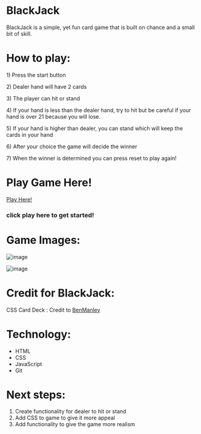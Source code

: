 # BlackJack
BlackJack is a simple, yet fun card game that is built on chance and a small bit of skill.

# How to play: 
<p> 1) Press the start button </p>
<p> 2) Dealer hand will have 2 cards </p>
<p> 3) The player can hit or stand </p>
<p> 4) If your hand is less than the dealer hand, try to hit but be careful if your hand is over 21 because you will lose. </p>
<p> 5) If your hand is higher than dealer, you can stand which will keep the cards in your hand </p>
<p> 6) After your choice the game will decide the winner </p>
<p> 7) When the winner is determined you can press reset to play again! </p>

<h1>Play Game Here!</h1>

[Play Here!](https://williambennett321.github.io/BlackJack/) 

### click play here to get started!

# Game Images:

![image](https://i.imgur.com/xaC6LLj.png)

![image](https://i.imgur.com/o4iGZEZ.png)

# Credit for BlackJack:

CSS Card Deck : Credit to [BenManley](https://www.linkedin.com/in/benjamintmanley/)

# Technology:

+ HTML
+ CSS
+ JavaScript
+ Git

# Next steps:

1. Create functionality for dealer to hit or stand
2. Add CSS to game to give it more appeal
3. Add functionality to give the game more realism